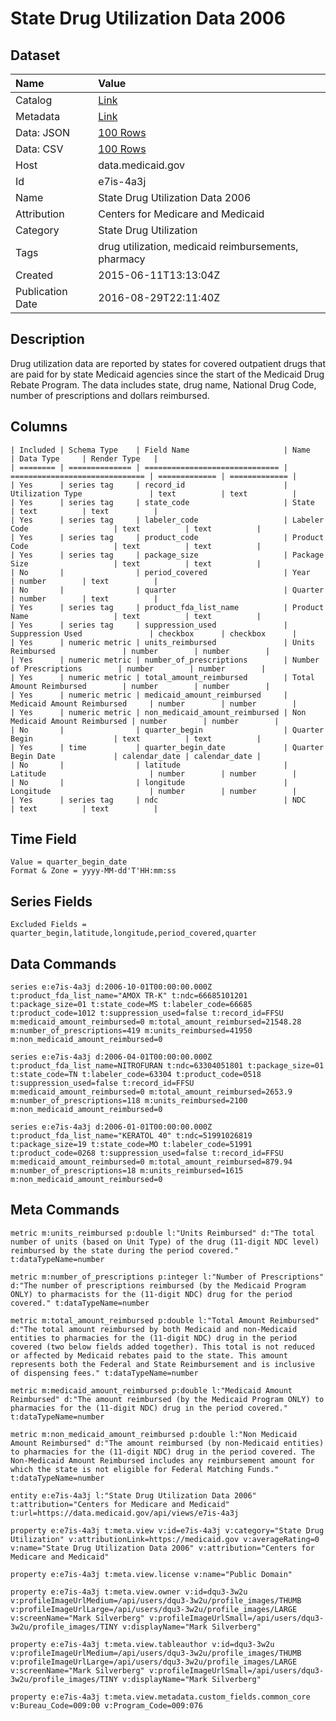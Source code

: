 # State Drug Utilization Data 2006

## Dataset

| Name | Value |
| :--- | :---- |
| Catalog | [Link](https://catalog.data.gov/dataset/state-drug-utilization-data-2006) |
| Metadata | [Link](https://data.medicaid.gov/api/views/e7is-4a3j) |
| Data: JSON | [100 Rows](https://data.medicaid.gov/api/views/e7is-4a3j/rows.json?max_rows=100) |
| Data: CSV | [100 Rows](https://data.medicaid.gov/api/views/e7is-4a3j/rows.csv?max_rows=100) |
| Host | data.medicaid.gov |
| Id | e7is-4a3j |
| Name | State Drug Utilization Data 2006 |
| Attribution | Centers for Medicare and Medicaid |
| Category | State Drug Utilization |
| Tags | drug utilization, medicaid reimbursements, pharmacy |
| Created | 2015-06-11T13:13:04Z |
| Publication Date | 2016-08-29T22:11:40Z |

## Description

Drug utilization data are reported by states for covered outpatient drugs that are paid for by state Medicaid agencies since the start of the Medicaid Drug Rebate Program. The data includes state, drug name, National Drug Code, number of prescriptions and dollars reimbursed.

## Columns

```ls
| Included | Schema Type    | Field Name                     | Name                           | Data Type     | Render Type   |
| ======== | ============== | ============================== | ============================== | ============= | ============= |
| Yes      | series tag     | record_id                      | Utilization Type               | text          | text          |
| Yes      | series tag     | state_code                     | State                          | text          | text          |
| Yes      | series tag     | labeler_code                   | Labeler Code                   | text          | text          |
| Yes      | series tag     | product_code                   | Product Code                   | text          | text          |
| Yes      | series tag     | package_size                   | Package Size                   | text          | text          |
| No       |                | period_covered                 | Year                           | number        | text          |
| No       |                | quarter                        | Quarter                        | number        | text          |
| Yes      | series tag     | product_fda_list_name          | Product Name                   | text          | text          |
| Yes      | series tag     | suppression_used               | Suppression Used               | checkbox      | checkbox      |
| Yes      | numeric metric | units_reimbursed               | Units Reimbursed               | number        | number        |
| Yes      | numeric metric | number_of_prescriptions        | Number of Prescriptions        | number        | number        |
| Yes      | numeric metric | total_amount_reimbursed        | Total Amount Reimbursed        | number        | number        |
| Yes      | numeric metric | medicaid_amount_reimbursed     | Medicaid Amount Reimbursed     | number        | number        |
| Yes      | numeric metric | non_medicaid_amount_reimbursed | Non Medicaid Amount Reimbursed | number        | number        |
| No       |                | quarter_begin                  | Quarter Begin                  | text          | text          |
| Yes      | time           | quarter_begin_date             | Quarter Begin Date             | calendar_date | calendar_date |
| No       |                | latitude                       | Latitude                       | number        | number        |
| No       |                | longitude                      | Longitude                      | number        | number        |
| Yes      | series tag     | ndc                            | NDC                            | text          | text          |
```

## Time Field

```ls
Value = quarter_begin_date
Format & Zone = yyyy-MM-dd'T'HH:mm:ss
```

## Series Fields

```ls
Excluded Fields = quarter_begin,latitude,longitude,period_covered,quarter
```

## Data Commands

```ls
series e:e7is-4a3j d:2006-10-01T00:00:00.000Z t:product_fda_list_name="AMOX TR-K" t:ndc=66685101201 t:package_size=01 t:state_code=MS t:labeler_code=66685 t:product_code=1012 t:suppression_used=false t:record_id=FFSU m:medicaid_amount_reimbursed=0 m:total_amount_reimbursed=21548.28 m:number_of_prescriptions=419 m:units_reimbursed=41950 m:non_medicaid_amount_reimbursed=0

series e:e7is-4a3j d:2006-04-01T00:00:00.000Z t:product_fda_list_name=NITROFURAN t:ndc=63304051801 t:package_size=01 t:state_code=TN t:labeler_code=63304 t:product_code=0518 t:suppression_used=false t:record_id=FFSU m:medicaid_amount_reimbursed=0 m:total_amount_reimbursed=2653.9 m:number_of_prescriptions=118 m:units_reimbursed=2100 m:non_medicaid_amount_reimbursed=0

series e:e7is-4a3j d:2006-01-01T00:00:00.000Z t:product_fda_list_name="KERATOL 40" t:ndc=51991026819 t:package_size=19 t:state_code=MO t:labeler_code=51991 t:product_code=0268 t:suppression_used=false t:record_id=FFSU m:medicaid_amount_reimbursed=0 m:total_amount_reimbursed=879.94 m:number_of_prescriptions=18 m:units_reimbursed=1615 m:non_medicaid_amount_reimbursed=0
```

## Meta Commands

```ls
metric m:units_reimbursed p:double l:"Units Reimbursed" d:"The total number of units (based on Unit Type) of the drug (11-digit NDC level) reimbursed by the state during the period covered." t:dataTypeName=number

metric m:number_of_prescriptions p:integer l:"Number of Prescriptions" d:"The number of prescriptions reimbursed (by the Medicaid Program ONLY) to pharmacists for the (11-digit NDC) drug for the period covered." t:dataTypeName=number

metric m:total_amount_reimbursed p:double l:"Total Amount Reimbursed" d:"The total amount reimbursed by both Medicaid and non-Medicaid entities to pharmacies for the (11-digit NDC) drug in the period covered (two below fields added together). This total is not reduced or affected by Medicaid rebates paid to the state. This amount represents both the Federal and State Reimbursement and is inclusive of dispensing fees." t:dataTypeName=number

metric m:medicaid_amount_reimbursed p:double l:"Medicaid Amount Reimbursed" d:"The amount reimbursed (by the Medicaid Program ONLY) to pharmacies for the (11-digit NDC) drug in the period covered." t:dataTypeName=number

metric m:non_medicaid_amount_reimbursed p:double l:"Non Medicaid Amount Reimbursed" d:"The amount reimbursed (by non-Medicaid entities) to pharmacies for the (11-digit NDC) drug in the period covered. The Non-Medicaid Amount Reimbursed includes any reimbursement amount for which the state is not eligible for Federal Matching Funds." t:dataTypeName=number

entity e:e7is-4a3j l:"State Drug Utilization Data 2006" t:attribution="Centers for Medicare and Medicaid" t:url=https://data.medicaid.gov/api/views/e7is-4a3j

property e:e7is-4a3j t:meta.view v:id=e7is-4a3j v:category="State Drug Utilization" v:attributionLink=https://medicaid.gov v:averageRating=0 v:name="State Drug Utilization Data 2006" v:attribution="Centers for Medicare and Medicaid"

property e:e7is-4a3j t:meta.view.license v:name="Public Domain"

property e:e7is-4a3j t:meta.view.owner v:id=dqu3-3w2u v:profileImageUrlMedium=/api/users/dqu3-3w2u/profile_images/THUMB v:profileImageUrlLarge=/api/users/dqu3-3w2u/profile_images/LARGE v:screenName="Mark Silverberg" v:profileImageUrlSmall=/api/users/dqu3-3w2u/profile_images/TINY v:displayName="Mark Silverberg"

property e:e7is-4a3j t:meta.view.tableauthor v:id=dqu3-3w2u v:profileImageUrlMedium=/api/users/dqu3-3w2u/profile_images/THUMB v:profileImageUrlLarge=/api/users/dqu3-3w2u/profile_images/LARGE v:screenName="Mark Silverberg" v:profileImageUrlSmall=/api/users/dqu3-3w2u/profile_images/TINY v:displayName="Mark Silverberg"

property e:e7is-4a3j t:meta.view.metadata.custom_fields.common_core v:Bureau_Code=009:00 v:Program_Code=009:076
```